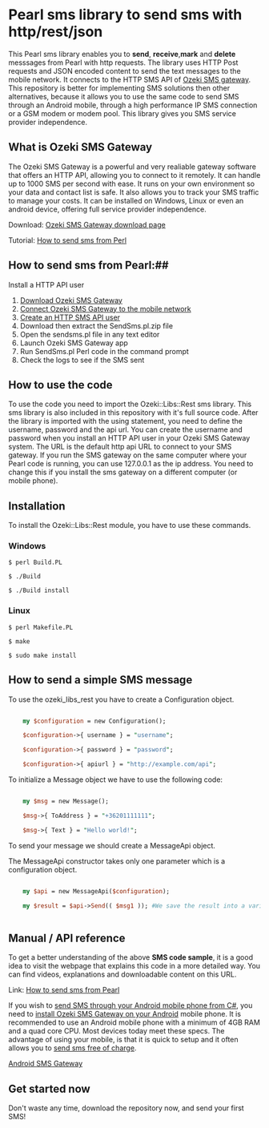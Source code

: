 # Pearl sms library to send sms with http/rest/json

This Pearl sms library enables you to **send**, **receive**,**mark** and **delete** messsages from Pearl with http requests. 
The library uses HTTP Post requests and JSON encoded content to send the text
messages to the mobile network. It connects to the HTTP SMS API of 
[Ozeki SMS gateway](https://ozeki-sms-gateway.com). This repository is better
for implementing SMS solutions then other alternatives, because it allows
you to use the same code to send SMS through an Android mobile, through
a high performance IP SMS connection or a GSM modem or modem pool. This
library gives you SMS service provider independence.

## What is Ozeki SMS Gateway 
The Ozeki SMS Gateway is a powerful and very realiable gateway software that offers an HTTP API, allowing you to connect to it remotely. It can handle up to 1000 SMS per second with ease. It runs on your own environment so your data and contact list is safe. It also allows you to track your SMS traffic to manage your costs. It can be installed on Windows, Linux or even an android device, offering full service provider independence.

Download: [Ozeki SMS Gateway download page](https://ozeki-sms-gateway.com/p_727-download-sms-gateway.html)

Tutorial: [How to send sms from Perl](https://ozeki-sms-gateway.com/p_858-perl-send-sms-with-the-http-rest-api-code-sample.html)


## How to send sms from Pearl:##
Install a HTTP API user
1. [Download Ozeki SMS Gateway](https://ozeki-sms-gateway.com/p_727-download-sms-gateway.html)
2. [Connect Ozeki SMS Gateway to the mobile network](https://ozeki-sms-gateway.com/p_70-mobile-network.html)
3. [Create an HTTP SMS API user](https://ozeki-sms-gateway.com/p_2102-create-an-http-sms-api-user-account.html)
4. Download then extract the SendSms.pl.zip file
5. Open the sendsms.pl file in any text editor
6. Launch Ozeki SMS Gateway app
7. Run SendSms.pl Perl code in the command prompt
8. Check the logs to see if the SMS sent

## How to use the code

To use the code you need to import the Ozeki::Libs::Rest sms library. This sms library is also included in this repository with it's full source code. After the library is imported with the using statement, you need to define the username, password and the api url. You can create the username and password when you install an HTTP API user in your Ozeki SMS Gateway system.
The URL is the default http api URL to connect to your SMS gateway. If you run the SMS gateway on the same computer where your Pearl code is running, you can use 127.0.0.1 as the ip address. You need to change this if you install the sms gateway on a different computer (or mobile phone).

## Installation

To install the Ozeki::Libs::Rest module, you have to use these commands.

### Windows

    $ perl Build.PL

    $ ./Build

    $ ./Build install
    

### Linux

    $ perl Makefile.PL

    $ make

    $ sudo make install

## How to send a simple SMS message

 To use the ozeki_libs_rest you have to create a Configuration object.

```perl

    my $configuration = new Configuration();

    $configuration->{ username } = "username";

    $configuration->{ password } = "password";

    $configuration->{ apiurl } = "http://example.com/api";

```

To initialize a Message object we have to use the following code:


```perl

    my $msg = new Message();

    $msg->{ ToAddress } = "+36201111111";

    $msg->{ Text } = "Hello world!";

```

To send your message  we should create a MessageApi object.

The MessageApi constructor takes only one parameter which is a configuration object.

```perl

    my $api = new MessageApi($configuration);

    my $result = $api->Send(( $msg1 )); #We save the result into a variable
    
```


## Manual / API reference
To get a better understanding of the above **SMS code sample**, it is a good
idea to visit the webpage that explains this code in a more detailed way.
You can find videos, explanations and downloadable content on this URL.

Link: [How to send sms from Pearl](https://ozeki-sms-gateway.com/p_858-perl-send-sms-with-the-http-rest-api-code-sample.html)

If you wish to [send SMS through your Android mobile phone from C#](https://android-sms-gateway.com/), 
you need to [install Ozeki SMS Gateway on your Android](https://ozeki-sms-gateway.com/p_2847-how-to-install-ozeki-sms-gateway-on-android.html) 
mobile phone. It is recommended to use an Android mobile phone with a minimum of 
4GB RAM and a quad core CPU. Most devices today meet these specs. The advantage
of using your mobile, is that it is quick to setup and it often allows you
to [send sms free of charge](https://android-sms-gateway.com/p_246-how-to-send-sms-free-of-charge.html).

[Android SMS Gateway](https://android-sms-gateway.com)

## Get started now

Don't waste any time, download the repository now, and send your first SMS!


